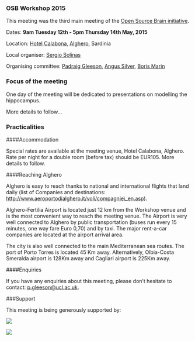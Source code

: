 ### OSB Workshop 2015

This meeting was the third main meeting of the [Open Source Brain initiative](http://www.opensourcebrain.org).

Dates: **9am Tuesday 12th - 5pm Thursday 14th May, 2015**

Location: [Hotel Calabona](http://www.hotelcalabona.com/), [Alghero](http://www.alghero-turismo.it/en/), Sardinia

Local organiser: [Sergio Solinas](/users/23)

Organising committee: [Padraig Gleeson](/users/4), [Angus Silver](/users/6), [Boris Marin](/users/67)

### Focus of the meeting

One day of the meeting will be dedicated to presentations on modelling the hippocampus.

More details to follow...

### Practicalities 

####Accommodation

Special rates are available at the meeting venue, Hotel Calabona, Alghero. Rate per night for a double room (before tax) should be EUR105. More details to follow.

####Reaching Alghero

Alghero is easy to reach thanks to national and international flights that land daily (list of Companies and destinations: http://www.aeroportodialghero.it/voli/compagnie\_en.asp).

Alghero-Fertilia Airport is located just 12 km from the Workshop venue and is the most convenient way to reach the meeting venue. The Airport is very well connected to Alghero by public transportation (buses run every 15 minutes, one way fare Euro 0,70) and by taxi. The major rent-a-car companies are located at the airport arrival area.

The city is also well connected to the main Mediterranean sea routes. The port of Porto Torres is located 45 Km away. Alternatively, Olbia-Costa Smeralda airport is 128Km away and Cagliari airport is 225Km away.

####Enquiries

If you have any enquiries about this meeting, please don’t hesitate to contact: p.gleeson@ucl.ac.uk.

###Support

This meeting is being generously supported by:

![](http://www.opensourcebrain.org/images/wellcomelogo.png) 

![](http://www.neuroml.org/images/nih.png)
&nbsp;
